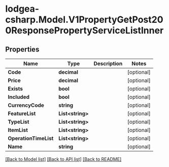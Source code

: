 
# lodgea-csharp.Model.V1PropertyGetPost200ResponsePropertyServiceListInner

## Properties

Name | Type | Description | Notes
------------ | ------------- | ------------- | -------------
**Code** | **decimal** |  | [optional] 
**Price** | **decimal** |  | [optional] 
**Exists** | **bool** |  | [optional] 
**Included** | **bool** |  | [optional] 
**CurrencyCode** | **string** |  | [optional] 
**FeatureList** | **List&lt;string&gt;** |  | [optional] 
**TypeList** | **List&lt;string&gt;** |  | [optional] 
**ItemList** | **List&lt;string&gt;** |  | [optional] 
**OperationTimeList** | **List&lt;string&gt;** |  | [optional] 
**Name** | **string** |  | [optional] 

[[Back to Model list]](../README.md#documentation-for-models)
[[Back to API list]](../README.md#documentation-for-api-endpoints)
[[Back to README]](../README.md)

